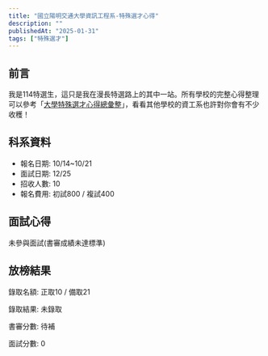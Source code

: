 ```yaml
---
title: "國立陽明交通大學資訊工程系-特殊選才心得"
description: ""
publishedAt: "2025-01-31"
tags: ["特殊選才"]
---
```


## 前言

我是114特選生，這只是我在漫長特選路上的其中一站。所有學校的完整心得整理可以參考「[大學特殊選才心得總彙整](/blogs/special)」，看看其他學校的資工系也許對你會有不少收穫！

## 科系資料

- 報名日期: 10/14~10/21
- 面試日期: 12/25
- 招收人數: 10
- 報名費用: 初試800 / 複試400

## 面試心得

未參與面試(書審成績未達標準)

## 放榜結果

錄取名額: 正取10 / 備取21

錄取結果: 未錄取

書審分數: 待補

面試分數: 0
